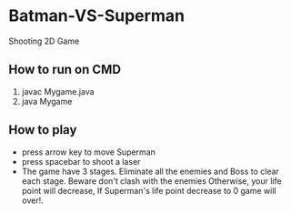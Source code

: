 # Batman-VS-Superman
Shooting 2D Game

## How to run on CMD
1. javac Mygame.java 
2. java Mygame 


## How to play
- press arrow key to move Superman
- press spacebar to shoot a laser
- The game have 3 stages. Eliminate all the enemies and Boss to clear each stage. Beware don't clash with the enemies Otherwise, your life point will decrease, If Superman's life point decrease to 0 game will over!.

